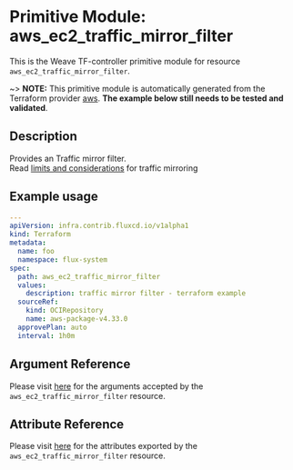 
# Primitive Module: aws_ec2_traffic_mirror_filter

This is the Weave TF-controller primitive module for resource `aws_ec2_traffic_mirror_filter`.

~> **NOTE:** This primitive module is automatically generated from the Terraform provider [aws](https://registry.terraform.io/providers/hashicorp/aws/latest/docs/resources/aws_ec2_traffic_mirror_filter). **The example below still needs to be tested and validated**.

## Description

Provides an Traffic mirror filter.  
Read [limits and considerations](https://docs.aws.amazon.com/vpc/latest/mirroring/traffic-mirroring-considerations.html) for traffic mirroring

## Example usage

```yaml
---
apiVersion: infra.contrib.fluxcd.io/v1alpha1
kind: Terraform
metadata:
  name: foo
  namespace: flux-system
spec:
  path: aws_ec2_traffic_mirror_filter
  values:
    description: traffic mirror filter - terraform example
  sourceRef:
    kind: OCIRepository
    name: aws-package-v4.33.0
  approvePlan: auto
  interval: 1h0m
```

## Argument Reference

Please visit [here](https://registry.terraform.io/providers/hashicorp/aws/4.33.0/docs/resources/iam_policy#argument-reference) for the arguments accepted by the `aws_ec2_traffic_mirror_filter` resource.

## Attribute Reference

Please visit [here](https://registry.terraform.io/providers/hashicorp/aws/4.33.0/docs/resources/iam_policy#attributes-reference) for the attributes exported by the `aws_ec2_traffic_mirror_filter` resource.
